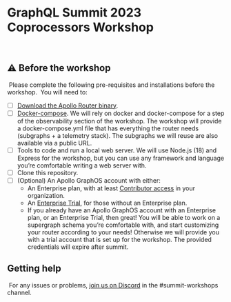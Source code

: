 # GraphQL Summit 2023 Coprocessors Workshop
​
## ⚠️ Before the workshop
​
Please complete the following pre-requisites and installations before the workshop.
​
You will need to:
​
- [ ] [Download the Apollo Router binary](https://www.apollographql.com/docs/router/quickstart#download-options).
- [ ] [Docker-compose](https://docs.docker.com/compose/install/). We will rely on docker and docker-compose for a step of the observability section of the workshop. The workshop will provide a docker-compose.yml file that has everything the router needs (subgraphs + a telemetry stack). The subgraphs we will reuse are also available via a public URL.
- [ ] Tools to code and run a local web server. We will use Node.js (18) and Express for the workshop, but you can use any framework and language you’re comfortable writing a web server with.
- [ ] Clone this repository.
- [ ] (Optional) An Apollo GraphOS account with either:
  - An Enterprise plan, with at least [Contributor access](https://www.apollographql.com/docs/graphos/org/members/#organization-wide-member-roles) in your organization.
  - An [Enterprise Trial](https://studio.apollographql.com/signup?type=enterprise-trial), for those without an Enterprise plan.
  - If you already have an Apollo GraphOS account with an Enterprise plan, or an Enterprise Trial, then great! You will be able to work on a supergraph schema you’re comfortable with, and start customizing your router according to your needs! Otherwise we will provide you with a trial account that is set up for the workshop. The provided credentials will expire after summit.
​
## Getting help
​
For any issues or problems, [join us on Discord](https://discord.gg/graphos) in the #summit-workshops channel.
